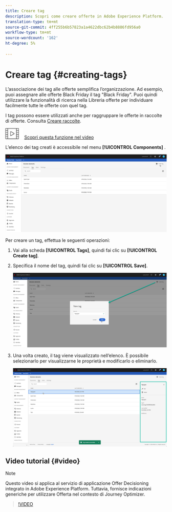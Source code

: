 ```yaml
---
title: Creare tag
description: Scopri come creare offerte in Adobe Experience Platform.
translation-type: tm+mt
source-git-commit: 4ff255b6b57823a1a4622dbc62b4b8886fd956a0
workflow-type: tm+mt
source-wordcount: '162'
ht-degree: 5%

---
```


# Creare tag {#creating-tags}

L’associazione dei tag alle offerte semplifica l’organizzazione. Ad esempio, puoi assegnare alle offerte Black Friday il tag &quot;Black Friday&quot;. Puoi quindi utilizzare la funzionalità di ricerca nella Libreria offerte per individuare facilmente tutte le offerte con quel tag.

I tag possono essere utilizzati anche per raggruppare le offerte in raccolte di offerte. Consulta [Creare raccolte](../offer-library/creating-collections.md).

![](../assets/do-not-localize/how-to-video.png) [Scopri questa funzione nel video](#video)

L’elenco dei tag creati è accessibile nel menu **[!UICONTROL Components]** .

![](../assets/tags_list.png)

Per creare un tag, effettua le seguenti operazioni:

1. Vai alla scheda **[!UICONTROL Tags]**, quindi fai clic su **[!UICONTROL Create tag]**.

1. Specifica il nome del tag, quindi fai clic su **[!UICONTROL Save]**.

   ![](../assets/tags_create.png)

1. Una volta creato, il tag viene visualizzato nell’elenco. È possibile selezionarlo per visualizzarne le proprietà e modificarlo o eliminarlo.

   ![](../assets/tags_created.png)

## Video tutorial {#video}

>[!NOTE]
>
>Questo video si applica al servizio di applicazione Offer Decisioning integrato in Adobe Experience Platform. Tuttavia, fornisce indicazioni generiche per utilizzare Offerta nel contesto di Journey Optimizer.

>[!VIDEO](https://video.tv.adobe.com/v/329374?quality=12)
